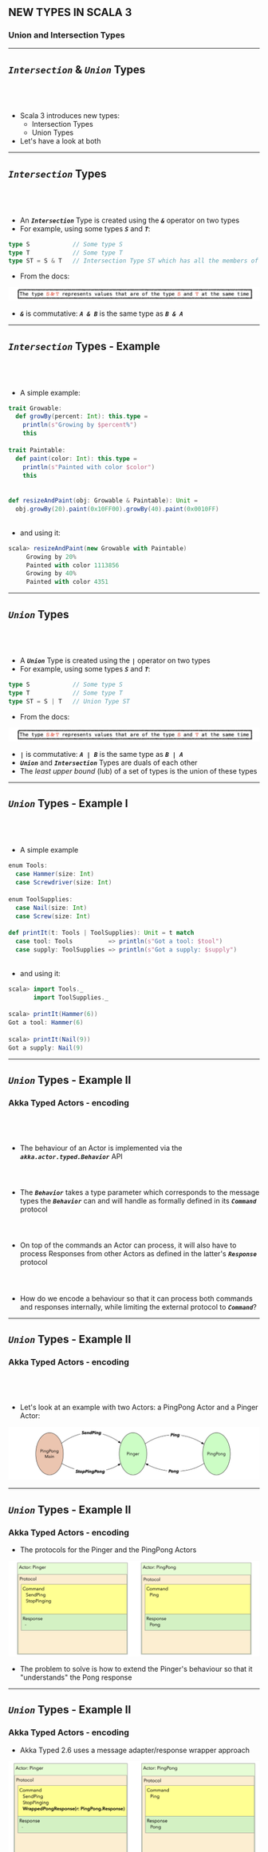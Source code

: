 <!-- .slide: data-background-color="#781010" data-background-image="images/bg-reveal.ps.png" -->

[//]: # (The following is a hack to move the slide H2 section down)
## &#173;
## &#173;
## &#173;
## &#173;
## NEW TYPES IN SCALA 3
### Union and Intersection Types

---

## ***`Intersection`*** & ***`Union`*** Types
## &#173;

* Scala 3 introduces new types:
    * Intersection Types
    * Union Types
* Let's have a look at both

---

## ***`Intersection`*** Types
## &#173;

* An ***`Intersection`*** Type is created using the ***`&`*** operator on two types
* For example, using some types ***`S`*** and ***`T`***:

```scala
type S            // Some type S
type T            // Some type T
type ST = S & T   // Intersection Type ST which has all the members of both S & T
```

* From the docs:

![Intersection types](images/intersection-types.png)

* ***`&`*** is commutative: ***`A & B`*** is the same type as ***`B & A`***

---

## ***`Intersection`*** Types - Example
## &#173;

* A simple example:

```scala
trait Growable:
  def growBy(percent: Int): this.type =
    println(s"Growing by $percent%")
    this

trait Paintable:
  def paint(color: Int): this.type =
    println(s"Painted with color $color")
    this


def resizeAndPaint(obj: Growable & Paintable): Unit =
  obj.growBy(20).paint(0x10FF00).growBy(40).paint(0x0010FF)
 
```

* and using it:

```scala
scala> resizeAndPaint(new Growable with Paintable)
     Growing by 20%
     Painted with color 1113856
     Growing by 40%
     Painted with color 4351
```

---

## ***`Union`*** Types
## &#173;

* A ***`Union`*** Type is created using the ***`|`*** operator on two types
* For example, using some types ***`S`*** and ***`T`***:

```scala
type S            // Some type S
type T            // Some type T
type ST = S | T   // Union Type ST 
```
* From the docs:

![Intersection types](images/intersection-types.png)

* ***`|`*** is commutative: ***`A | B`*** is the same type as ***`B | A`***
* ***`Union`*** and ***`Intersection`*** Types are duals of each other
* The *least upper bound* (lub) of a set of types is the union of these types

---

## ***`Union`*** Types - Example I
## &#173;

* A simple example

```scala
enum Tools:
  case Hammer(size: Int)
  case Screwdriver(size: Int)

enum ToolSupplies:
  case Nail(size: Int)
  case Screw(size: Int)

def printIt(t: Tools | ToolSupplies): Unit = t match
  case tool: Tools          => println(s"Got a tool: $tool")
  case supply: ToolSupplies => println(s"Got a supply: $supply")
 
```

* and using it:

```scala
scala> import Tools._
       import ToolSupplies._

scala> printIt(Hammer(6))
Got a tool: Hammer(6)

scala> printIt(Nail(9))
Got a supply: Nail(9)
```
---

## ***`Union`*** Types - Example II
### Akka Typed Actors - encoding
## &#173;

* The behaviour of an Actor is implemented via the ***`akka.actor.typed.Behavior`*** API
#### &#173;
* The ***`Behavior`*** takes a type parameter which corresponds to the message types the ***`Behavior`*** can and will handle as formally defined in its ***`Command`*** protocol
#### &#173;
* On top of the commands an Actor can process, it will also have to process Responses from other Actors as defined in the latter's ***`Response`*** protocol
#### &#173;
* How do we encode a behaviour so that it can process both commands and responses internally, while limiting the external protocol to ***`Command`***?

---

## ***`Union`*** Types - Example II
### Akka Typed Actors - encoding
## &#173;

* Let's look at an example with two Actors: a PingPong Actor and a Pinger Actor:

![ping-pong Actor and protocol](images/ping-pong.png)

---

## ***`Union`*** Types - Example II
### Akka Typed Actors - encoding

* The protocols for the Pinger and the PingPong Actors

![ping-pong protocol](images/ping-pong-protocols.png)

* The problem to solve is how to extend the Pinger's behaviour so that it "understands" the Pong response

---

## ***`Union`*** Types - Example II
### Akka Typed Actors - encoding

* Akka Typed 2.6 uses a message adapter/response wrapper approach

![ping-pong protocol message wrappers](images/ping-pong-message-wrappers.png)

* The ***`Pong`*** message is wrapped in a ***`WrappedPongResponse`*** message

---

## ***`Union`*** Types - Example II
### Akka Typed Actors - encoding

![](images/ping-pong-no-union-types.png)

---

## ***`Union`*** Types - Example II
### Akka Typed Actors - encoding

![](images/ping-pong-no-union-types-zoom.png)

---

## ***`Union`*** Types - Example II
### Akka Typed Actors - encoding

* Message adapters with Response wrappers solve the issue, but
    * this is quite convoluted and it adds a lot of boilerplate
    * requires an extra effort from anyone trying to understand the code
#### &#173;
* There is a better solution using Scala 3's ***`Union`*** Types!
#### &#173;
* Let's explore that

---

## ***`Union`*** Types - Example II
### Akka Typed Actors - encoding

* An example (applicable to Akka)

```scala
enum Command:
  case Reset
  case Run(times: Int)

enum Response:
  case RunFailed(reason: String)
  case RunFinished

trait Behavior[-A]:
  def treatMsg(message: A): Unit = println(s"Treating message: $message")

type CommandAndResponse = Command | Response

// implicitly[Behavior[CommandAndResponse] <:< Behavior[Command]]
val internalBehavior: Behavior[CommandAndResponse] = new Behavior[CommandAndResponse]{}
val externalBehavior: Behavior[Command] = internalBehavior   // Contravariance at work
 
```
```scala
internalBehavior.treatMsg(Command.Reset)
internalBehavior.treatMsg(Command.Run(5))
internalBehavior.treatMsg(Response.RunFailed("Too much to do"))
internalBehavior.treatMsg(Response.RunFinished)
  
externalBehavior.treatMsg(Command.Reset)
externalBehavior.treatMsg(Command.Run(110))
externalBehavior.treatMsg(Response.RunFailed("Too much to do"))   // Doesn't compile
 
```

---

## Summary
### &#173;

* In this chapter, we have taken a closer look at two new Types in Scala 3:
    * ***`Union`*** Types
    * ***`Intersection`*** Types
### &#173;
* ***`Union`*** Types define a type that is a *Least Upper Bound* on two [possibly unrelated] types
### &#173;
* ***`Intersection`*** Types define a type that is a *Highest Lower Bound* on two types

---
<!-- .slide: data-background-color="#94aabb" data-background-image="images/bg-reveal.ps.png" -->

## Using ***`Union Types`***
## &#173;

* In this exercise, we will utilise ***`Union Types`*** to vastly simplify the handling of responses to messages sent by an Akka actor
    * Make sure you're positioned at exercise *"union types"*
    * Follow the exercise instructions provided in the README.md file in the code folder
